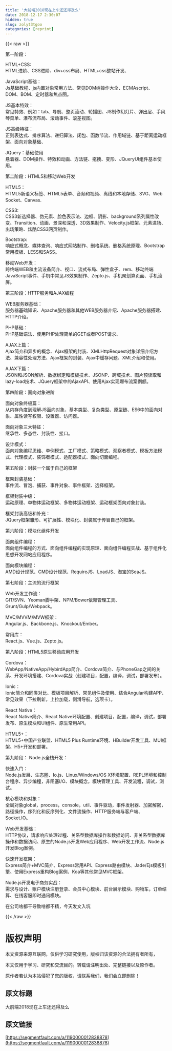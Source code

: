 ```yaml
---
title: '大前端2018现在上车还还得及么' 
date: 2018-12-17 2:30:07
hidden: true
slug: zolyt3tgoo
categories: [reprint]
---
```


{{< raw >}}

                    
<p>第一阶段：</p>
<p>HTML+CSS:<br>HTML进阶、CSS进阶、div+css布局、HTML+css整站开发、</p>
<p>JavaScript基础：<br>Js基础教程、js内置对象常用方法、常见DOM树操作大全、ECMAscript、DOM、BOM、定时器和焦点图。</p>
<p>JS基本特效：<br>常见特效、例如：tab、导航、整页滚动、轮播图、JS制作幻灯片、弹出层、手风琴菜单、瀑布流布局、滚动事件、滚差视图。</p>
<p>JS高级特征：<br>正则表达式、排序算法、递归算法、闭包、函数节流、作用域链、基于距离运动框架、面向对象基础、</p>
<p>JQuery：基础使用<br>悬着器、DOM操作、特效和动画、方法链、拖拽、变形、JQueryUI组件基本使用。</p>
<p>第二阶段：HTML5和移动Web开发</p>
<p>HTML5：<br>HTML5新语义标签、HTML5表单、音频和视频、离线和本地存储、SVG、Web Socket、Canvas.</p>
<p>CSS3:<br>CSS3新选择器、伪元素、脸色表示法、边框、阴影、background系列属性改变、Transition、动画、景深和深透、3D效果制作、Velocity.js框架、元素进场、出场策略、炫酷CSS3网页制作。</p>
<p>Bootstrap:<br>响应式概念、媒体查询、响应式网站制作、删格系统、删格系统原理、Bootstrap常用模板、LESS和SASS。</p>
<p>移动Web开发：<br>跨终端WEB和主流设备简介、视口、流式布局、弹性盒子、rem、移动终端JavaScript事件、手机中常见JS效果制作、Zepto.js、手机聚划算页面、手机滚屏。</p>
<p>第三阶段：HTTP服务和AJAX编程</p>
<p>WEB服务器基础：<br>服务器基础知识、Apache服务器和其他WEB服务器介绍、Apache服务器搭建、HTTP介绍。</p>
<p>PHP基础：<br>PHP基础语法、使用PHP处理简单的GET或者POST请求、</p>
<p>AJAX上篇：<br>Ajax简介和异步的概念、Ajax框架的封装、XMLHttpRequest对象详细介绍方法、兼容性处理方法、Ajax框架的封装、Ajax中缓存问题、XML介绍和使用。</p>
<p>AJAX下篇：<br>JSON和JSON解析、数据绑定和模板技术、JSONP、跨域技术、图片预读取和lazy-load技术、JQuery框架中的AjaxAPI、使用Ajax实现爆布流案例额。</p>
<p>第四阶段：面向对象进阶</p>
<p>面向对象终极篇：<br>从内存角度到理解JS面向对象、基本类型、复杂类型、原型链、ES6中的面向对象、属性读写权限、设置器、访问器。</p>
<p>面向对象三大特征：<br>继承性、多态性、封装性、接口。</p>
<p>设计模式：<br>面向对象编程思维、单例模式、工厂模式、策略模式、观察者模式、模板方法模式、代理模式、装饰者模式、适配器模式、面向切面编程。</p>
<p>第五阶段：封装一个属于自己的框架</p>
<p>框架封装基础：<br>事件流、冒泡、捕获、事件对象、事件框架、选择框架。</p>
<p>框架封装中级：<br>运动原理、单物体运动框架、多物体运动框架、运动框架面向对象封装。</p>
<p>框架封装高级和补充：<br>JQuery框架雏形、可扩展性、模块化、封装属于传智自己的框架。</p>
<p>第六阶段：模块化组件开发</p>
<p>面向组件编程：<br>面向组件编程的方式、面向组件编程的实现原理、面向组件编程实战、基于组件化思想开发网站应用程序。</p>
<p>面向模块编程：<br>AMD设计规范、CMD设计规范、RequireJS，LoadJS、淘宝的SeaJS。</p>
<p>第七阶段：主流的流行框架</p>
<p>Web开发工作流：<br>GIT/SVN、Yeoman脚手架、NPM/Bower依赖管理工具、Grunt/Gulp/Webpack。</p>
<p>MVC/MVVM/MVW框架：<br>Angular.js、Backbone.js、Knockout/Ember。</p>
<p>常用库：<br>React.js、Vue.js、Zepto.js。</p>
<p>第八阶段：HTML5原生移动应用开发</p>
<p>Cordova：<br>WebApp/NativeApp/HybirdApp简介、Cordova简介、与PhoneGap之间的关系、开发环境搭建、Cordova实战（创建项目，配置，编译，调试，部署发布）。</p>
<p>Ionic：<br>Ionic简介和同类对比、模板项目解析、常见组件及使用、结合Angular构建APP、常见效果（下拉刷新，上拉加载，侧滑导航，选项卡）。</p>
<p>React Native：<br>React Native简介、React Native环境配置、创建项目，配置，编译，调试，部署发布、原生模块和UI组件、原生常用API。</p>
<p>HTML5+：<br>HTML5+中国产业联盟、HTML5 Plus Runtime环境、HBuilder开发工具、MUI框架、H5+开发和部署。</p>
<p>第九阶段：   Node.js全栈开发：</p>
<p>快速入门：<br>Node.js发展、生态圈、Io.js、Linux/Windows/OS X环境配置、REPL环境和控制台程序、异步编程，非阻塞I/O、模块概念，模块管理工具、开发流程，调试，测试。</p>
<p>核心模块和对象：<br>全局对象global，process，console，util、事件驱动，事件发射器、加密解密，路径操作，序列化和反序列化、文件流操作、HTTP服务端与客户端、Socket.IO。</p>
<p>Web开发基础：<br>HTTP协议，请求响应处理过程、关系型数据库操作和数据访问、非关系型数据库操作和数据访问、原生的Node.js开发Web应用程序、Web开发工作流、Node.js开发Blog案例。</p>
<p>快速开发框架：<br>Express简介+MVC简介、Express常用API、Express路由模块、Jade/Ejs模板引擎、使用Express重构Blog案例、Koa等其他常见MVC框架。</p>
<p>Node.js开发电子商务实战：<br>需求与设计、账户模块注册登录、会员中心模块、前台展示模块、购物车，订单结算、在线客服即时通讯模块。</p>
<p>在公司啥都干导致啥都不精，今天发文入坑</p>

                
{{< /raw >}}

# 版权声明
本文资源来源互联网，仅供学习研究使用，版权归该资源的合法拥有者所有，

本文仅用于学习、研究和交流目的。转载请注明出处、完整链接以及原作者。

原作者若认为本站侵犯了您的版权，请联系我们，我们会立即删除！

## 原文标题
大前端2018现在上车还还得及么

## 原文链接
[https://segmentfault.com/a/1190000012838878](https://segmentfault.com/a/1190000012838878)

